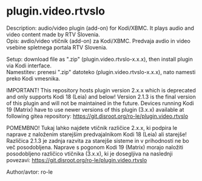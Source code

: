 # plugin.video.rtvslo

Description: audio/video plugin (add-on) for Kodi/XBMC. It plays audio and video content made by RTV Slovenia.  
Opis: avdio/video vtičnik (add-on) za Kodi/XBMC. Predvaja avdio in video vsebine spletnega portala RTV Slovenia.

Setup: download file as ".zip" (plugin.video.rtvslo-x.x.x), then install plugin via Kodi interface.  
Namestitev: prenesi ".zip" datoteko (plugin.video.rtvslo-x.x.x), nato namesti preko Kodi vmesnika.

IMPORTANT!
This repository hosts plugin version 2.x.x which is deprecated and only supports Kodi 18 (Leia) and below!
Version 2.1.3 is the final version of this plugin and will not be maintained in the future.
Devices running Kodi 19 (Matrix) have to use newer versions of this plugin (3.x.x) available at following gitea repository: https://git.disroot.org/ro-le/plugin.video.rtvslo

POMEMBNO!
Tukaj lahko najdete vtičnik različice 2.x.x, ki podpira le naprave z naloženim starejšim predvajalnikom Kodi 18 (Leia) ali starejše!
Različica 2.1.3 je zadnja razvita za starejše sisteme in v prihodnosti ne bo več posodobljena.
Naprave s pogonom Kodi 19 (Matrix) morajo naložiti posodobljeno različico vtičnika (3.x.x), ki je dosegljiva na naslednji povezavi: https://git.disroot.org/ro-le/plugin.video.rtvslo

Author/avtor: ro-le
